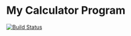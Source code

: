 # My Calculator Program
[![Build Status](https://app.travis-ci.com/codyazari/calc_example.svg?branch=main)](https://app.travis-ci.com/codyazari/calc_example)
